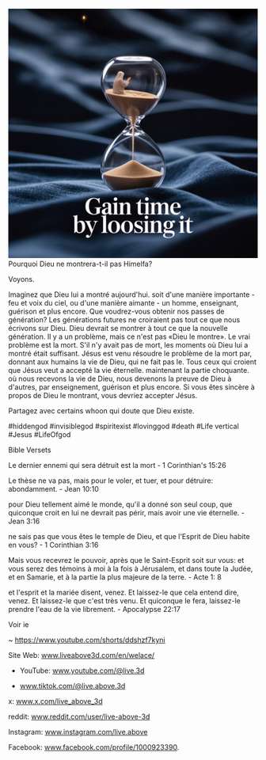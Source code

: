 ![Video cover image](../cover.jpeg)
Pourquoi Dieu ne montrera-t-il pas Himelfa?

Voyons.

Imaginez que Dieu lui a montré aujourd'hui.
soit d'une manière importante - feu et voix du ciel,
ou d'une manière aimante - un homme, enseignant, guérison et plus encore.
Que voudrez-vous obtenir nos passes de génération?
Les générations futures ne croiraient pas tout ce que nous écrivons sur Dieu.
Dieu devrait se montrer à tout ce que la nouvelle génération.
Il y a un problème, mais ce n'est pas «Dieu le montre».
Le vrai problème est la mort.
S'il n'y avait pas de mort, les moments où Dieu lui a montré était suffisant.
Jésus est venu résoudre le problème de la mort par, donnant aux humains la vie de Dieu, qui ne fait pas le.
Tous ceux qui croient que Jésus veut a accepté la vie éternelle.
maintenant la partie choquante.
où nous recevons la vie de Dieu, nous devenons la preuve de Dieu à d'autres, par enseignement, guérison et plus encore.
Si vous êtes sincère à propos de Dieu le montrant, vous devriez accepter Jésus.

Partagez avec certains whoon qui doute que Dieu existe.


#hiddengod #invisiblegod #spiritexist #lovinggod #death #Life vertical #Jesus #LifeOfgod


Bible Versets

Le dernier ennemi qui sera détruit est la mort - 1 Corinthian's 15:26

Le thèse ne va pas, mais pour le voler, et tuer, et pour détruire: abondamment. - Jean 10:10

pour Dieu tellement aimé le monde, qu'il a donné son seul coup, que quiconque croit en lui ne devrait pas périr, mais avoir une vie éternelle. - Jean 3:16

ne sais pas que vous êtes le temple de Dieu, et que l'Esprit de Dieu habite en vous? - 1 Corinthian 3:16

Mais vous recevrez le pouvoir, après que le Saint-Esprit soit sur vous: et vous serez des témoins à moi à la fois à Jérusalem, et dans toute la Judée, et en Samarie, et à la partie la plus majeure de la terre. - Acte 1: 8

et l'esprit et la mariée disent, venez. Et laissez-le que cela entend dire, venez. Et laissez-le que c'est très venu. Et quiconque le fera, laissez-le prendre l'eau de la vie librement. - Apocalypse 22:17


Voir ie

~ https://www.youtube.com/shorts/ddshzf7kyni


Site Web: www.liveabove3d.com/en/welace/

- YouTube: www.youtube.com/@live.3d

- www.tiktok.com/@live.above.3d

x: www.x.com/live_above_3d

reddit: www.reddit.com/user/live-above-3d

Instagram: www.instagram.com/live.above

Facebook: www.facebook.com/profile/1000923390.
